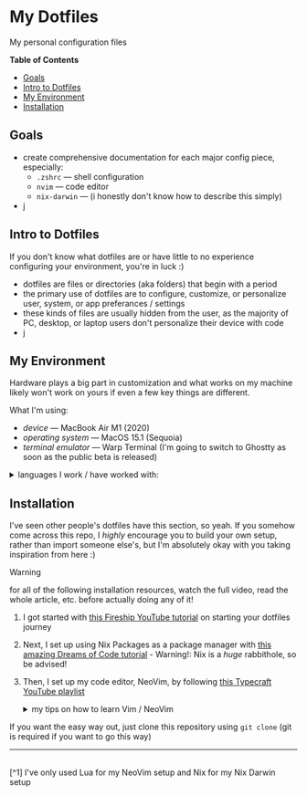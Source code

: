 # My Dotfiles
My personal configuration files

**Table of Contents**
* [Goals](#goals)
* [Intro to Dotfiles](#intro-to-dotfiles)
* [My Environment](#my-environment)
* [Installation](#installation)

## Goals
* create comprehensive documentation for each major config piece, especially:
    * `.zshrc` &mdash; shell configuration
    * `nvim` &mdash; code editor
    * `nix-darwin` &mdash; (i honestly don't know how to describe this simply)
* j

## Intro to Dotfiles
If you don't know what dotfiles are or have little to no experience configuring your environment, you're in luck :)<br/>

* dotfiles are files or directories (aka folders) that begin with a period
* the primary use of dotfiles are to configure, customize, or personalize user, system, or app preferances / settings
* these kinds of files are usually hidden from the user, as the majority of PC, desktop, or laptop users don't personalize their device with code 
* j

## My Environment
Hardware plays a big part in customization and what works on my machine likely won't work on yours if even a few key things are different.

What I'm using:
* *device* &mdash; MacBook Air M1 (2020)
* *operating system* &mdash; MacOS 15.1 (Sequoia)
* *terminal emulator* &mdash; Warp Terminal (I'm going to switch to Ghostty as soon as the public beta is released)
<details>
<summary>languages I work / have worked with:</summary>
    * Rust (most recent)
    * Lua[^1]
    * Nix[^1]
    * HTML5 & CSS3
    * JavaScript
    * TypeScript
    * React (JSX and TSX)
    * Swift & SwiftUI
    * bash
    * Markdown
    * JSON, YAML, and TOML
</details>

## Installation
I've seen other people's dotfiles have this section, so yeah. If you somehow come across this repo, I *highly* encourage you to build your own setup, rather than import someone else's, but I'm absolutely okay with you taking inspiration from here :)<br/>

> [!WARNING]
> for all of the following installation resources, watch the full video, read the whole article, etc. before actually doing any of it!

1. I got started with [this Fireship YouTube tutorial](https://youtube.com/watch?_____) on starting your dotfiles journey
2. Next, I set up using Nix Packages as a package manager with [this amazing Dreams of Code tutorial](https://youtube.com/watch?_____) - Warning!: Nix is a *huge* rabbithole, so be advised!
3. Then, I set up my code editor, NeoVim, by following [this Typecraft YouTube playlist](https://youtube.com/______)
    <details>
    <summary>my tips on how to learn Vim / NeoVim</summary>
    1. learn the basic Vim motions (how to move around a file and around a workspace), especially how to exit Vim :)
    2. turn on "Vim mode" in your current code editor
    3. when you feel comfortable with the motions, start using Vim (the regular Vim) in your terminal
    4. when you feel really comfortable using Vim in your terminal, download NeoVim if you want

    Learning Vim might seem super overwhelming, but if you practice consistently, you'll be amazing :)<br/>
    I believe in you! <3
    </details>

If you want the easy way out, just clone this repository using `git clone` (git is required if you want to go this way)
<br/>
<hr/>
<br/>
[^1] I've only used Lua for my NeoVim setup and Nix for my Nix Darwin setup
